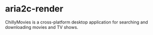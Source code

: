 # aria2c-render
ChillyMovies is a cross-platform desktop application for searching and downloading movies and TV shows.
